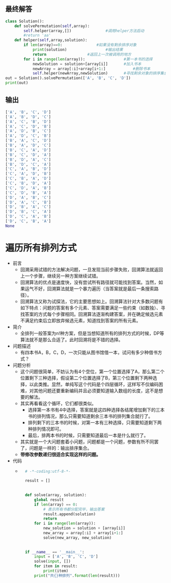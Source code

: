 ## 最终解答
```python
class Solution():
    def solvePermutation(self,array):			
        self.helper(array,[])				#调用helper方法启动
        #return 'aa'
    def helper(self,array,solution):
        if len(array)==0:				#如果没有剩余排序对象
            print(solution)					#输出结果
            return 					#返回上一次被调用的地方
        for i in range(len(array)):					#第一本书的选择
            newSolution = solution+[array[i]]		#加入书本
            newArray = array[:i]+array[i+1:]			#删除书本
            self.helper(newArray,newSolution)		#寻找剩余对象的排序集合
out = Solution().solvePermutation(['A', 'B', 'C', 'D'])
print(out)
```
## 输出
```python
['A', 'B', 'C', 'D']
['A', 'B', 'D', 'C']
['A', 'C', 'B', 'D']
['A', 'C', 'D', 'B']
['A', 'D', 'B', 'C']
['A', 'D', 'C', 'B']
['B', 'A', 'C', 'D']
['B', 'A', 'D', 'C']
['B', 'C', 'A', 'D']
['B', 'C', 'D', 'A']
['B', 'D', 'A', 'C']
['B', 'D', 'C', 'A']
['C', 'A', 'B', 'D']
['C', 'A', 'D', 'B']
['C', 'B', 'A', 'D']
['C', 'B', 'D', 'A']
['C', 'D', 'A', 'B']
['C', 'D', 'B', 'A']
['D', 'A', 'B', 'C']
['D', 'A', 'C', 'B']
['D', 'B', 'A', 'C']
['D', 'B', 'C', 'A']
['D', 'C', 'A', 'B']
['D', 'C', 'B', 'A']
None
```
# 遍历所有排列方式
- 前言
	- 回溯采用试错的方法解决问题，一旦发现当前步骤失败，回溯算法就返回上一个步骤，继续另一种方案继续试错。
	- 回溯算法的优点是速度快，没有尝试所有路径就可能找到答案。当然，如果运气不好，回溯算法就是一个暴力遍历（当答案就是最后一条搜索路径）。
	- 回溯算法又称为试探法，它的主要思想如上。回溯算法针对大多数问题有如下特点：问题的答案有多个元素、答案需要满足一些约束（如数独）、寻找答案的方式每个步骤相同。回溯算法逐渐构建答案，并在确定候选元素不满足约束后立即放弃候选元素，知道找到答案的所有元素。
- 简介
	- 全排列一般答案为n!种方案，但是当想知道所有的排列方式的时候，DP等算法就不是那么合适了。此时回溯将是不错的选择。
- 问题描述
	- 有四本书A，B，C，D，一次只能从图书馆借一本，试问有多少种借书方式？
- 问题分析
	- 这个问题很简单，不妨认为有4个空位，第一个位置选择了A，那么第二个位置剩下三种选择，假设第二个位置选择了B，第三个位置剩下两种选择，以此类推。显然，单纯写这个代码是个四层循环，这样写不仅编码困难，对其他问题还要重新编码并且必须要知道输入数组的长度，这不是想要的解法。
	- 其实再看看这个循环，它们都很类似。
		- 选择第一本书有4中选择，答案就是这四种选择各结尾增加剩下的三本书的排列情况，那么只需要知道剩余三本书的排列集合就行了。
		- 排列剩下的三本书的时候，对第一本有三种选择，只需要知道剩下两种排列情况即可。
		- 最后，排两本书的时候，只需要知道最后一本是什么就行了。
	- 其实就是一个大问题套着小问题，问题都是一个问题，参数有所不同罢了，问题是一样的：输出排序集合。
	- **带修改参数递归很适合实现这样的问题。**
- 代码
	- ```python
		# -*-coding:utf-8-*-
		
		result = []
		
		
		def solve(array, solution):
		    global result
		    if len(array) == 0:
		        # 表示所有书都分配完毕，输出答案
		        result.append(solution)
		        return
		    for i in range(len(array)):
		        new_solution = solution + [array[i]]
		        new_array = array[:i] + array[i+1:]
		        solve(new_array, new_solution)
		
		
		if __name__ == '__main__':
		    input = ['A', 'B', 'C', 'D']
		    solve(input, [])
		    for item in result:
		        print(item)
		    print("共{}种排列".format(len(result)))
		```
